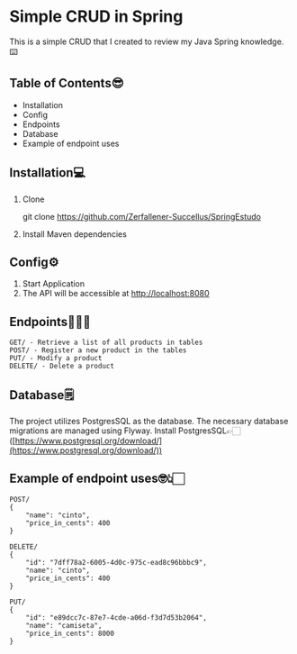 # Simple CRUD in Spring

 This is a simple CRUD that I created to review my Java Spring knowledge. ⌨️

## Table of Contents😎

 - Installation
 - Config
 - Endpoints
 - Database
 - Example of endpoint uses

## Installation💻
1. Clone

   git clone https://github.com/Zerfallener-Succellus/SpringEstudo

2. Install Maven dependencies

## Config⚙️
1. Start Application
2. The API will be accessible at  [http://localhost:8080](http://localhost:8080/)

## Endpoints👨🏻‍💻

    GET/ - Retrieve a list of all products in tables
    POST/ - Register a new product in the tables
    PUT/ - Modify a product
    DELETE/ - Delete a product

## Database🗒️
The project utilizes PostgresSQL as the database.  The necessary database migrations are managed using Flyway.
Install PostgresSQL👉🏻 ([https://www.postgresql.org/download/](https://www.postgresql.org/download/)) 

## Example of endpoint uses🤓👆🏻

    POST/
    {
	    "name": "cinto",
	    "price_in_cents": 400
	}
	
	DELETE/
	{
		"id": "7dff78a2-6005-4d0c-975c-ead8c96bbbc9",
		"name": "cinto",
		"price_in_cents": 400
	}
	
	PUT/
	{
		"id": "e89dcc7c-87e7-4cde-a06d-f3d7d53b2064",
		"name": "camiseta",
		"price_in_cents": 8000
	}


	

